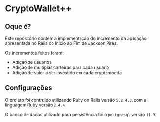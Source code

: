 # CryptoWallet++
## Oque é? 
Este repositório contém a implementação do incremento da aplicação apresentada no Rails do Inicio ao Fim de Jackson Pires.

Os incrementos feitos foram: 
- Adição de usuários
- Adição de multiplas carteiras para cada usuario
- Adição de valor a ser investido em cada cryptomoeda

## Configurações
O projeto foi contruido utilizando Ruby on Rails versão `5.2.4.3`, com a linguagem Ruby versão `2.4.4`

O banco de dados utilizado para persistência foi o `postgresql` versão `11.9`


